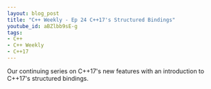 ```yaml
---
layout: blog_post
title: "C++ Weekly - Ep 24 C++17's Structured Bindings"
youtube_id: aBZlbb9sE-g
tags:
- C++
- C++ Weekly
- C++17
---
```


Our continuing series on C++17's new features with an introduction to C++17's structured bindings.






